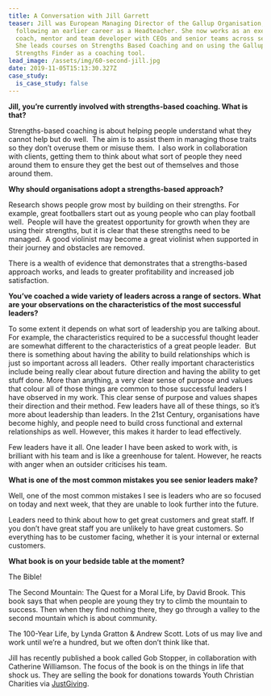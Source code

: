 ```yaml
---
title: A Conversation with Jill Garrett
teaser: Jill was European Managing Director of the Gallup Organisation,
  following an earlier career as a Headteacher. She now works as an executive
  coach, mentor and team developer with CEOs and senior teams across sectors.
  She leads courses on Strengths Based Coaching and on using the Gallup
  Strengths Finder as a coaching tool.
lead_image: /assets/img/60-second-jill.jpg
date: 2019-11-05T15:13:30.327Z
case_study:
  is_case_study: false
---
```

**Jill, you’re currently involved with strengths-based coaching. What is that?**

Strengths-based coaching is about helping people understand what they cannot help but do well.  The aim is to assist them in managing those traits so they don’t overuse them or misuse them.  I also work in collaboration with clients, getting them to think about what sort of people they need around them to ensure they get the best out of themselves and those around them.

**Why should organisations adopt a strengths-based approach?**

Research shows people grow most by building on their strengths. For example, great footballers start out as young people who can play football well.  People will have the greatest opportunity for growth when they are using their strengths, but it is clear that these strengths need to be managed.  A good violinist may become a great violinist when supported in their journey and obstacles are removed.  

There is a wealth of evidence that demonstrates that a strengths-based approach works, and leads to greater profitability and increased job satisfaction.

**You’ve coached a wide variety of leaders across a range of sectors. What are your observations on the characteristics of the most successful leaders?**

To some extent it depends on what sort of leadership you are talking about. For example, the characteristics required to be a successful thought leader are somewhat different to the characteristics of a great people leader.  But there is something about having the ability to build relationships which is just so important across all leaders.  Other really important characteristics include being really clear about future direction and having the ability to get stuff done. More than anything, a very clear sense of purpose and values that colour all of those things are common to those successful leaders I have observed in my work. This clear sense of purpose and values shapes their direction and their method. Few leaders have all of these things, so it’s more about leadership than leaders. In the 21st Century, organisations have become highly, and people need to build cross functional and external relationships as well. However, this makes it harder to lead effectively.   

Few leaders have it all. One leader I have been asked to work with, is brilliant with his team and is like a greenhouse for talent. However, he reacts with anger when an outsider criticises his team. 

**What is one of the most common mistakes you see senior leaders make?**

Well, one of the most common mistakes I see is leaders who are so focused on today and next week, that they are unable to look further into the future.

Leaders need to think about how to get great customers and great staff. If you don’t have great staff you are unlikely to have great customers. So everything has to be customer facing, whether it is your internal or external customers.

**What book is on your bedside table at the moment?**

The Bible!

The Second Mountain: The Quest for a Moral Life, by David Brook. This book says that when people are young they try to climb the mountain to success. Then when they find nothing there, they go through a valley to the second mountain which is about community.

The 100-Year Life, by Lynda Gratton & Andrew Scott. Lots of us may live and work until we’re a hundred, but we often don’t think like that.

Jill has recently published a book called Gob Stopper, in collaboration with Catherine Williamson. The focus of the book is on the things in life that shock us. They are selling the book for donations towards Youth Christian Charities via [JustGiving](https://www.justgiving.com/crowdfunding/gob-stopper).
